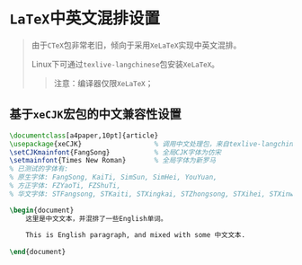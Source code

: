 # `LaTeX`中英文混排设置

> 由于`CTeX`包非常老旧，倾向于采用`XeLaTeX`实现中英文混排。
>
> Linux下可通过`texlive-langchinese`包安装`XeLaTeX`。
>
> > 注意：编译器仅限`XeLaTeX`；

## 基于`xeCJK`宏包的中文兼容性设置

``` latex
\documentclass[a4paper,10pt]{article}
\usepackage{xeCJK}					% 调用中文处理包，来自texlive-langchinese
\setCJKmainfont{FangSong}			% 全局CJK字体为仿宋
\setmainfont{Times New Roman}		% 全局字体为新罗马
% 已测试的字体有:
% 原生字体: FangSong, KaiTi, SimSun, SimHei, YouYuan, 
% 方正字体: FZYaoTi, FZShuTi, 
% 华文字体: STFangsong, STKaiti, STXingkai, STZhongsong, STXihei, STXinwei, STLiti

\begin{document}
	这里是中文文本，并混排了一些English单词。
	
	This is English paragraph, and mixed with some 中文文本.
	
\end{document}
```

